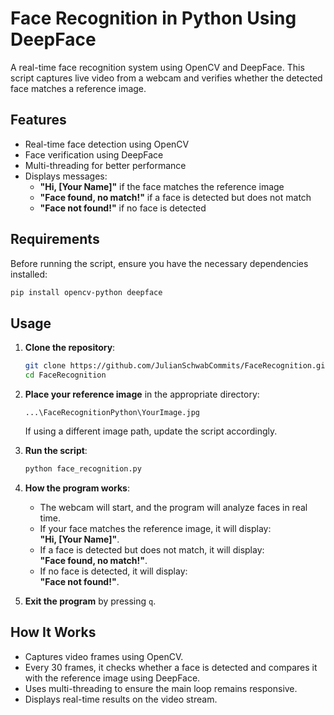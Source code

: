 # Face Recognition in Python Using DeepFace

A real-time face recognition system using OpenCV and DeepFace. This script captures live video from a webcam and verifies whether the detected face matches a reference image.

## Features

- Real-time face detection using OpenCV
- Face verification using DeepFace
- Multi-threading for better performance
- Displays messages:
  - **"Hi, [Your Name]"** if the face matches the reference image
  - **"Face found, no match!"** if a face is detected but does not match
  - **"Face not found!"** if no face is detected

## Requirements

Before running the script, ensure you have the necessary dependencies installed:

```bash
pip install opencv-python deepface
```

## Usage

1. **Clone the repository**:

   ```bash
   git clone https://github.com/JulianSchwabCommits/FaceRecognition.git
   cd FaceRecognition
   ```

2. **Place your reference image** in the appropriate directory:

   ```
   ...\FaceRecognitionPython\YourImage.jpg
   ```

   If using a different image path, update the script accordingly.

3. **Run the script**:

   ```bash
   python face_recognition.py
   ```

4. **How the program works**:
   - The webcam will start, and the program will analyze faces in real time.
   - If your face matches the reference image, it will display:  
     **"Hi, [Your Name]"**.
   - If a face is detected but does not match, it will display:  
     **"Face found, no match!"**.
   - If no face is detected, it will display:  
     **"Face not found!"**.

5. **Exit the program** by pressing `q`.

## How It Works

- Captures video frames using OpenCV.
- Every 30 frames, it checks whether a face is detected and compares it with the reference image using DeepFace.
- Uses multi-threading to ensure the main loop remains responsive.
- Displays real-time results on the video stream.
